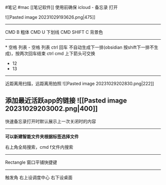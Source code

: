 #笔记 #mac  [[笔记软件]]
使用前确保 icloud - 备忘录 打开

![[Pasted image 20231029193626.png|475]]

---

CMD B 粗体
CMD U 下划线
CMD SHIFT C 背景色

---

\* 空格  列表
\- 空格 列表
ctrl 回车 不自动生成下一排(obsidian 按shift下一排不生成)，按两次回车结束
ctrl cmd 上下箭头可交换

- 12
- 13

---
近距离用扫描，远距离用拍照
![[Pasted image 20231029202830.png|222]]

  添加最近活跃app的链接
  ![[Pasted image 20231029203002.png|400]]
---
快速备忘录打开时默认展示上一次关闭时的内容

---
**可以新建智能文件夹根据标签选择文件**

右上角全局搜索，cmd f文件内搜索

---
Rectangle 窗口平铺快捷键

---
触发角 右上设调度中心
右下设桌面

